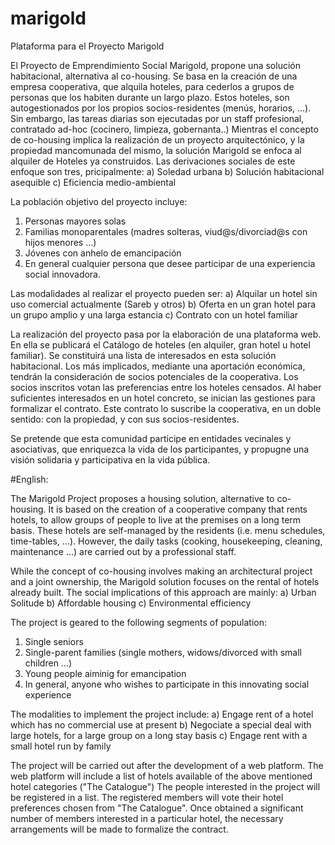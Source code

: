 # marigold
Plataforma para el Proyecto Marigold

El Proyecto de Emprendimiento Social Marigold, propone una solución habitacional, alternativa al co-housing.
Se basa en la creación de una empresa cooperativa, que alquila hoteles, para cederlos a grupos de personas que los habiten durante un largo plazo.
Estos hoteles, son autogestionados por los propios socios-residentes (menús, horarios, ...).
Sin embargo, las tareas diarias son ejecutadas por un staff profesional, contratado ad-hoc (cocinero, limpieza, gobernanta..)
Mientras el concepto de co-housing implica la realización de un proyecto arquitectónico, y la propiedad mancomunada del mismo, la solución Marigold se enfoca al alquiler de Hoteles ya construidos.
Las derivaciones sociales de este enfoque son tres, pricipalmente:
a) Soledad urbana
b) Solución habitacional asequible
c) Eficiencia medio-ambiental

La población objetivo del proyecto incluye:
1) Personas mayores solas
2) Familias monoparentales (madres solteras, viud@s/divorciad@s con hijos menores ...)
3) Jóvenes con anhelo de emancipación
4) En general cualquier persona que desee participar de una experiencia social innovadora.

Las modalidades al realizar el proyecto pueden ser:
a) Alquilar un hotel sin uso comercial actualmente (Sareb y otros)
b) Oferta en un gran hotel para un grupo amplio y una larga estancia
c) Contrato con un hotel familiar

La realización del proyecto pasa por la elaboración de una plataforma web.
En ella se publicará el Catálogo de hoteles (en alquiler, gran hotel u hotel familiar).
Se constituirá una lista de interesados en esta solución habitacional.
Los más implicados, mediante una aportación económica, tendrán la consideración de socios potenciales de la cooperativa.
Los socios inscritos votan las preferencias entre los hoteles censados.
Al haber suficientes interesados en un hotel concreto, se inician las gestiones para formalizar el contrato.
Este contrato lo suscribe la cooperativa, en un doble sentido: con la propiedad, y con sus socios-residentes.

Se pretende que esta comunidad participe en entidades vecinales y asociativas, que enriquezca la vida de los participantes, y propugne una visión solidaria y participativa en la vida pública.

#English:

The Marigold Project proposes a housing solution, alternative to co-housing.
It is based on the creation of a cooperative company that rents hotels, to allow groups of people to live at the premises on a long term basis.
These hotels are self-managed by the residents (i.e. menu schedules, time-tables, ...).
However, the daily tasks (cooking, housekeeping, cleaning, maintenance ...) are carried out by a professional staff.

While the concept of co-housing involves making an architectural project and a joint ownership, the Marigold solution focuses on the rental of hotels already built.
The social implications of this approach are mainly:
a) Urban Solitude
b) Affordable housing
c) Environmental efficiency

The project is geared to the following segments of population:
1) Single seniors
2) Single-parent families (single mothers, widows/divorced with small children ...)
3) Young people aiminig for emancipation
4) In general, anyone who wishes to participate in this innovating social experience

The modalities to implement the project include:
a) Engage rent of a hotel which has no commercial use at present
b) Negociate a special deal with large hotels, for a large group on a long stay basis
c) Engage rent with a small hotel run by family

The project will be carried out after the development of a web platform.
The web platform will include a list of hotels available of the above mentioned hotel categories ("The Catalogue")
The people interested in the project will be registered in a list.
The registered members will vote their hotel preferences chosen from "The Catalogue".
Once obtained a significant number of members interested in a particular hotel, the necessary arrangements will be made to formalize the contract.
